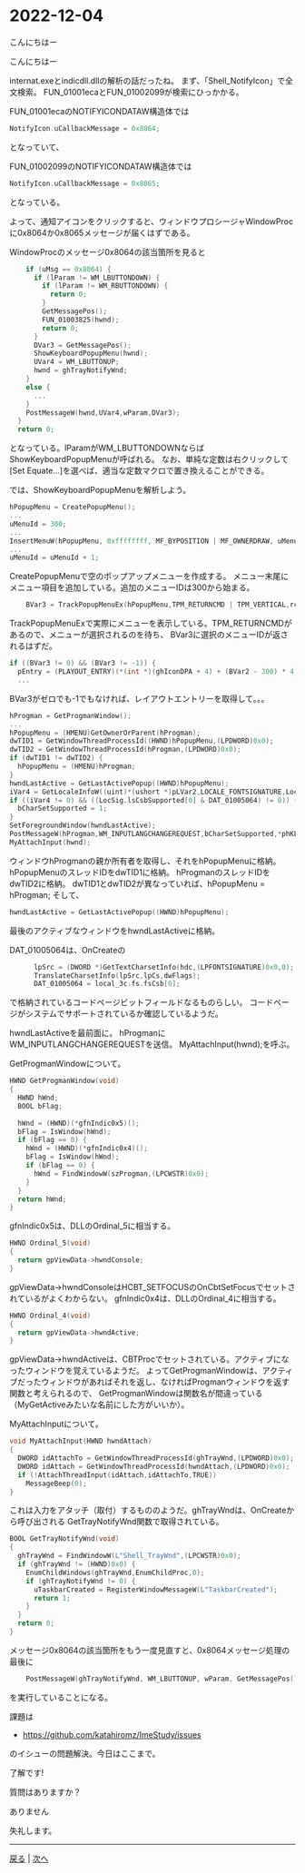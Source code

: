 # 2022-12-04

こんにちはー

こんにちはー

internat.exeとindicdll.dllの解析の話だったね。
まず、「Shell_NotifyIcon」で全文検索。
FUN_01001ecaとFUN_01002099が検索にひっかかる。

FUN_01001ecaのNOTIFYICONDATAW構造体では

```c
NotifyIcon.uCallbackMessage = 0x8064;
```

となっていて、

FUN_01002099のNOTIFYICONDATAW構造体では

```c
NotifyIcon.uCallbackMessage = 0x8065;
```

となっている。

よって、通知アイコンをクリックすると、ウィンドウプロシージャWindowProcに0x8064か0x8065メッセージが届くはずである。

WindowProcのメッセージ0x8064の該当箇所を見ると

```c
    if (uMsg == 0x8064) {
      if (lParam != WM_LBUTTONDOWN) {
        if (lParam != WM_RBUTTONDOWN) {
          return 0;
        }
        GetMessagePos();
        FUN_01003825(hwnd);
        return 0;
      }
      DVar3 = GetMessagePos();
      ShowKeyboardPopupMenu(hwnd);
      UVar4 = WM_LBUTTONUP;
      hwnd = ghTrayNotifyWnd;
    }
    else {
      ...
    }
    PostMessageW(hwnd,UVar4,wParam,DVar3);
  }
  return 0;
```

となっている。lParamがWM_LBUTTONDOWNならばShowKeyboardPopupMenuが呼ばれる。
なお、単純な定数は右クリックして[Set Equate...]を選べば、適当な定数マクロで置き換えることができる。

では、ShowKeyboardPopupMenuを解析しよう。

```c
hPopupMenu = CreatePopupMenu();
...
uMenuId = 300;
...
InsertMenuW(hPopupMenu, 0xffffffff, MF_BYPOSITION | MF_OWNERDRAW, uMenuId, szText);
...
uMenuId = uMenuId + 1;
```

CreatePopupMenuで空のポップアップメニューを作成する。
メニュー末尾にメニュー項目を追加している。追加のメニューIDは300から始まる。

```c
    BVar3 = TrackPopupMenuEx(hPopupMenu,TPM_RETURNCMD | TPM_VERTICAL,rc.left,rc.top,hwnd,(LPTPMPARAMS)0x0);
```

TrackPopupMenuExで実際にメニューを表示している。TPM_RETURNCMDがあるので、メニューが選択されるのを待ち、
BVar3に選択のメニューIDが返されるはずだ。

```c
if ((BVar3 != 0) && (BVar3 != -1)) {
  pEntry = (PLAYOUT_ENTRY)(*(int *)(ghIconDPA + 4) + (BVar2 - 300) * 4);
  ...
```

BVar3がゼロでも-1でもなければ、レイアウトエントリーを取得して。。。

```c
hProgman = GetProgmanWindow();
...
hPopupMenu = (HMENU)GetOwnerOrParent(hProgman);
dwTID1 = GetWindowThreadProcessId((HWND)hPopupMenu,(LPDWORD)0x0);
dwTID2 = GetWindowThreadProcessId(hProgman,(LPDWORD)0x0);
if (dwTID1 != dwTID2) {
  hPopupMenu = (HMENU)hProgman;
}
hwndLastActive = GetLastActivePopup((HWND)hPopupMenu);
iVar4 = GetLocaleInfoW((uint)*(ushort *)pLVar2,LOCALE_FONTSIGNATURE,LocSig,0x22);
if ((iVar4 != 0) && ((LocSig.lsCsbSupported[0] & DAT_01005064) != 0)) {
  bCharSetSupported = 1;
}
SetForegroundWindow(hwndLastActive);
PostMessageW(hProgman,WM_INPUTLANGCHANGEREQUEST,bCharSetSupported,*phKL);
MyAttachInput(hwnd);
```

ウィンドウhProgmanの親か所有者を取得し、それをhPopupMenuに格納。
hPopupMenuのスレッドIDをdwTID1に格納。
hProgmanのスレッドIDをdwTID2に格納。
dwTID1とdwTID2が異なっていれば、hPopupMenu = hProgman;
そして、

```c
hwndLastActive = GetLastActivePopup((HWND)hPopupMenu);
```

最後のアクティブなウィンドウをhwndLastActiveに格納。

DAT_01005064は、OnCreateの

```c
      lpSrc = (DWORD *)GetTextCharsetInfo(hdc,(LPFONTSIGNATURE)0x0,0);
      TranslateCharsetInfo(lpSrc,lpCs,dwFlags);
      DAT_01005064 = local_3c.fs.fsCsb[0];
```

で格納されているコードページビットフィールドなるものらしい。
コードページがシステムでサポートされているか確認しているようだ。

hwndLastActiveを最前面に。
hProgmanにWM_INPUTLANGCHANGEREQUESTを送信。
MyAttachInput(hwnd);を呼ぶ。

GetProgmanWindowについて。

```c
HWND GetProgmanWindow(void)
{
  HWND hWnd;
  BOOL bFlag;
  
  hWnd = (HWND)(*gfnIndic0x5)();
  bFlag = IsWindow(hWnd);
  if (bFlag == 0) {
    hWnd = (HWND)(*gfnIndic0x4)();
    bFlag = IsWindow(hWnd);
    if (bFlag == 0) {
      hWnd = FindWindowW(szProgman,(LPCWSTR)0x0);
    }
  }
  return hWnd;
}
```

gfnIndic0x5は、DLLのOrdinal_5に相当する。

```c
HWND Ordinal_5(void)
{
  return gpViewData->hwndConsole;
}
```

gpViewData->hwndConsoleはHCBT_SETFOCUSのOnCbtSetFocusでセットされているがよくわからない。
gfnIndic0x4は、DLLのOrdinal_4に相当する。

```c
HWND Ordinal_4(void)
{
  return gpViewData->hwndActive;
}
```

gpViewData->hwndActiveは、CBTProcでセットされている。アクティブになったウィンドウを覚えているようだ。
よってGetProgmanWindowは、アクティブだったウィンドウがあればそれを返し、なければProgmanウィンドウを返す関数と考えられるので、
GetProgmanWindowは関数名が間違っている（MyGetActiveみたいな名前にした方がいいか）。

MyAttachInputについて。

```c
void MyAttachInput(HWND hwndAttach)
{
  DWORD idAttachTo = GetWindowThreadProcessId(ghTrayWnd,(LPDWORD)0x0);
  DWORD idAttach = GetWindowThreadProcessId(hwndAttach,(LPDWORD)0x0);
  if (!AttachThreadInput(idAttach,idAttachTo,TRUE))
    MessageBeep(0);
}
```

これは入力をアタッチ（取付）するもののようだ。ghTrayWndは、OnCreateから呼び出される
GetTrayNotifyWnd関数で取得されている。

```c
BOOL GetTrayNotifyWnd(void)
{
  ghTrayWnd = FindWindowW(L"Shell_TrayWnd",(LPCWSTR)0x0);
  if (ghTrayWnd != (HWND)0x0) {
    EnumChildWindows(ghTrayWnd,EnumChildProc,0);
    if (ghTrayNotifyWnd != 0) {
      uTaskbarCreated = RegisterWindowMessageW(L"TaskbarCreated");
      return 1;
    }
  }
  return 0;
}
```

メッセージ0x8064の該当箇所をもう一度見直すと、0x8064メッセージ処理の最後に

```c
    PostMessageW(ghTrayNotifyWnd, WM_LBUTTONUP, wParam, GetMessagePos());
```

を実行していることになる。

課題は

- https://github.com/katahiromz/ImeStudy/issues

のイシューの問題解決。今日はここまで。

了解です!

質問はありますか？

ありません

失礼します。

---

[戻る](2022-11-27.md) | [次へ](2022-12-11.md)
